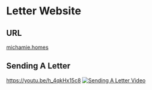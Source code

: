 # Letter Website
## URL
[michamie.homes](https://michamie.homes/)
## Sending A Letter
https://youtu.be/h_4qkHx15c8
[![Sending A Letter Video](http://img.youtube.com/vi/h_4qkHx15c8/0.jpg)](http://www.youtube.com/watch?v=h_4qkHx15c8XAMVzS13HY0 "Sending A Letter Video")